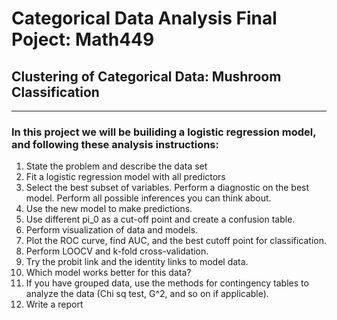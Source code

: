 # Categorical Data Analysis Final Poject: Math449
## Clustering of Categorical Data: Mushroom Classification

***    

### In this project we will be builiding  a logistic regression model, and following these analysis instructions:
1. State the problem and describe the data set
2. Fit a logistic regression model with all predictors
3. Select the best subset of variables. Perform a diagnostic on the best model.  Perform all possible inferences you can think about.
4. Use the new model to make predictions.
5. Use different pi_0 as a cut-off point and create a confusion table.
6. Perform visualization of data and models.  
7. Plot the ROC curve, find AUC, and the best cutoff point for classification.
8. Perform LOOCV and k-fold cross-validation.
9. Try the probit link and the identity links to model data.  
10. Which model works better for this data?
11. If you have grouped data, use the methods for contingency tables to analyze the data (Chi sq test, G^2, and so on if applicable).
12. Write a report
 
